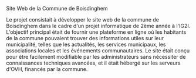 Site Web de la Commune de Boisdinghem

Le projet consistait à développer le site web de la commune de Boisdinghem dans le cadre d'un projet informatique de 2ème année à l'IG2I.
L'objectif principal était de fournir une plateforme en ligne où les habitants de la commune pouvaient trouver des informations utiles sur leur municipalité,
telles que les actualités, les services municipaux, les associations locales et les événements communautaires.
Le site était conçu pour être facilement modifiable par les administrateurs sans nécessiter de connaissances techniques avancées, et il était hébergé sur les serveurs d'OVH, financés par la commune.
